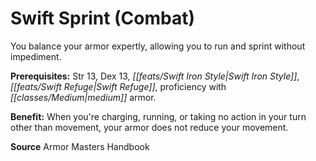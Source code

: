 ﻿---
cssclass: [feats]

---
# Swift Sprint (Combat)

You balance your armor expertly, allowing you to run and sprint without impediment.

**Prerequisites:** Str 13, Dex 13, _[[feats/Swift Iron Style|Swift Iron Style]]_, _[[feats/Swift Refuge|Swift Refuge]]_, proficiency with _[[classes/Medium|medium]]_ armor.

**Benefit:** When you're charging, running, or taking no action in your turn other than movement, your armor does not reduce your movement.

**Source** Armor Masters Handbook